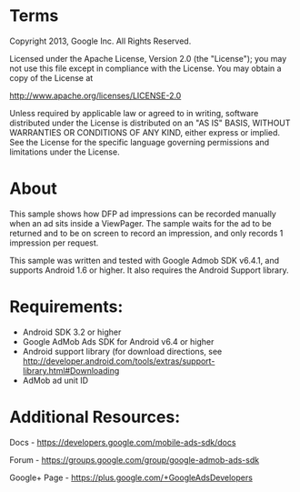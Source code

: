 Terms
======

Copyright 2013, Google Inc. All Rights Reserved.

Licensed under the Apache License, Version 2.0 (the "License");
you may not use this file except in compliance with the License.
You may obtain a copy of the License at

http://www.apache.org/licenses/LICENSE-2.0

Unless required by applicable law or agreed to in writing, software
distributed under the License is distributed on an "AS IS" BASIS,
WITHOUT WARRANTIES OR CONDITIONS OF ANY KIND, either express or implied.
See the License for the specific language governing permissions and
limitations under the License.

About
======

This sample shows how DFP ad impressions can be recorded manually when an ad
sits inside a ViewPager. The sample waits for the ad to be returned and
to be on screen to record an impression, and only records 1 impression per
request.

This sample was written and tested with Google Admob SDK v6.4.1, and
supports Android 1.6 or higher. It also requires the Android Support library.

Requirements:
=============
* Android SDK 3.2 or higher
* Google AdMob Ads SDK for Android v6.4 or higher
* Android support library (for download directions, see
  http://developer.android.com/tools/extras/support-library.html#Downloading
* AdMob ad unit ID

Additional Resources:
======================
Docs - https://developers.google.com/mobile-ads-sdk/docs

Forum - https://groups.google.com/group/google-admob-ads-sdk

Google+ Page - https://plus.google.com/+GoogleAdsDevelopers
